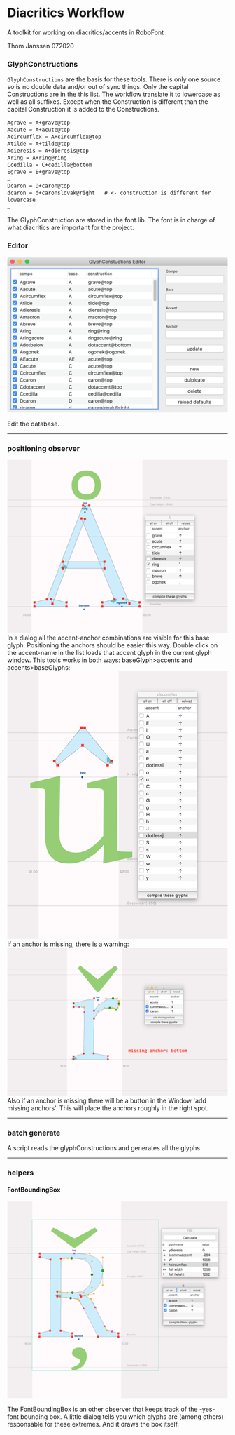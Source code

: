# Diacritics Workflow
A toolkit for working on diacritics/accents in RoboFont

Thom Janssen 072020


### GlyphConstructions
`GlyphConstructions` are the basis for these tools. There is only one source so is no double data and/or out of sync things. Only the capital Constructions are in the this list. The workflow translate it to lowercase as well as all suffixes. Except when the Construction is different than the capital Construction it is added to the Constructions.

```
Agrave = A+grave@top
Aacute = A+acute@top
Acircumflex = A+circumflex@top
Atilde = A+tilde@top
Adieresis = A+dieresis@top
Aring = A+ring@ring
Ccedilla = C+cedilla@bottom
Egrave = E+grave@top
…
Dcaron = D+caron@top
dcaron = d+caronslovak@right   # <- construction is different for lowercase
…
```

The GlyphConstruction are stored in the font.lib. The font is in charge of what diacritics are important for the project.

### Editor

![screenshot](images/screenGlyphConstrEditor.png)

Edit the database.

---

### positioning observer

![screenshot](images/screen_Aring.png)
In a dialog all the accent-anchor combinations are visible for this base glyph. Positioning the anchors should be easier this way. Double click on the accent-name in the list loads that accent glyph in the current glyph window. This tools works in both ways: baseGlyph>accents and accents>baseGlyphs:
![screenshot](images/screenAccent2baseGlyph.png)
If an anchor is missing, there is a warning:
![screenshot](images/screen_missingAnchor.png)
Also if an anchor is missing there will be a button in the Window 'add missing anchors'. This will place the anchors roughly in the right spot. 

---

###  batch generate

A script reads the glyphConstructions and generates all the glyphs.

---

### helpers

#### FontBoundingBox

![screenshot](images/screen_fbb.png)

The FontBoundingBox is an other observer that keeps track of the -yes- font bounding box. A little dialog tells you which glyphs are (among others) responsable for these extremes. And it draws the box itself.
